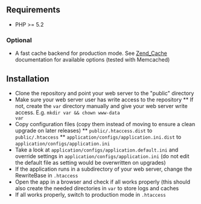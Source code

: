 ## Requirements

* PHP >= 5.2

### Optional

* A fast cache backend for production mode. See [Zend_Cache](http://framework.zend.com/manual/de/zend.cache.backends.html) documentation for available options (tested with Memcached)

## Installation

* Clone the repository and point your web server to the "public" directory
* Make sure your web server user has write access to the repository
** If not, create the <code>var</code> directory manually and give your web server write access. E.g. <code>mkdir var && chown www-data var</code>
* Copy configuration files (copy them instead of moving to ensure a clean upgrade on later releases)
** <code>public/.htaccess.dist</code> to <code>public/.htaccess</code>
** <code>application/configs/application.ini.dist</code> to <code>application/configs/application.ini</code>
* Take a look at <code>application/configs/application.default.ini</code> and override settings in <code>application/configs/application.ini</code> (do not edit the default file as setting would be overwritten on upgrades)
* If the application runs in a subdirectory of your web server, change the RewriteBase in <code>.htaccess</code>
* Open the app in a browser and check if all works properly (this should also create the needed directories in <code>var</code> to store logs and caches
* If all works properly, switch to production mode in <code>.htaccess</code>